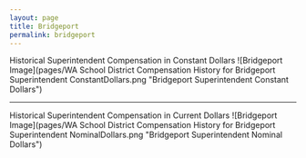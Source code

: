 ```yaml
---
layout: page
title: Bridgeport
permalink: bridgeport
---
```



Historical Superintendent Compensation in Constant Dollars
![Bridgeport Image](pages/WA School District Compensation History for Bridgeport Superintendent ConstantDollars.png "Bridgeport Superintendent Constant Dollars")

___

Historical Superintendent Compensation in Current Dollars
![Bridgeport Image](pages/WA School District Compensation History for Bridgeport Superintendent NominalDollars.png "Bridgeport Superintendent Nominal Dollars")